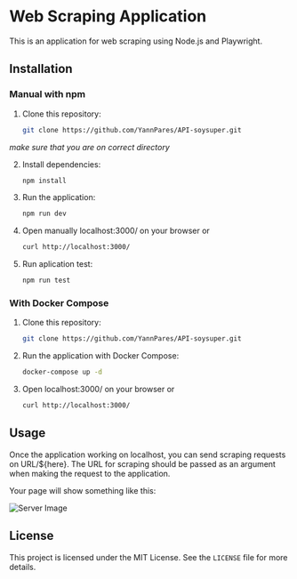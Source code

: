 # Web Scraping Application

This is an application for web scraping using Node.js and Playwright.

## Installation

### Manual with npm

1. Clone this repository:

    ```bash
    git clone https://github.com/YannPares/API-soysuper.git
    ```
*make sure that you are on correct directory*

2. Install dependencies:

    ```bash
    npm install
    ```

3. Run the application:

    ```bash
    npm run dev
    ```
4. Open manually localhost:3000/ on your browser or 

     ```bash
    curl http://localhost:3000/
    ```

5. Run aplication test:

    ```bash
    npm run test
    ```
    

### With Docker Compose

1. Clone this repository:

    ```bash
    git clone https://github.com/YannPares/API-soysuper.git
    ```


2. Run the application with Docker Compose:

    ```bash
    docker-compose up -d
    ```

3. Open localhost:3000/ on your browser or 

    ```bash
    curl http://localhost:3000/
    ```

## Usage

Once the application working on localhost, you can send scraping requests on URL/${here}. The URL for scraping should be passed as an argument when making the request to the application.

Your page will show something like this:

![Server Image](https://i.gyazo.com/08d1c454e6142a2e5669b53d88f03e7e.png)


## License

This project is licensed under the MIT License. See the `LICENSE` file for more details.
